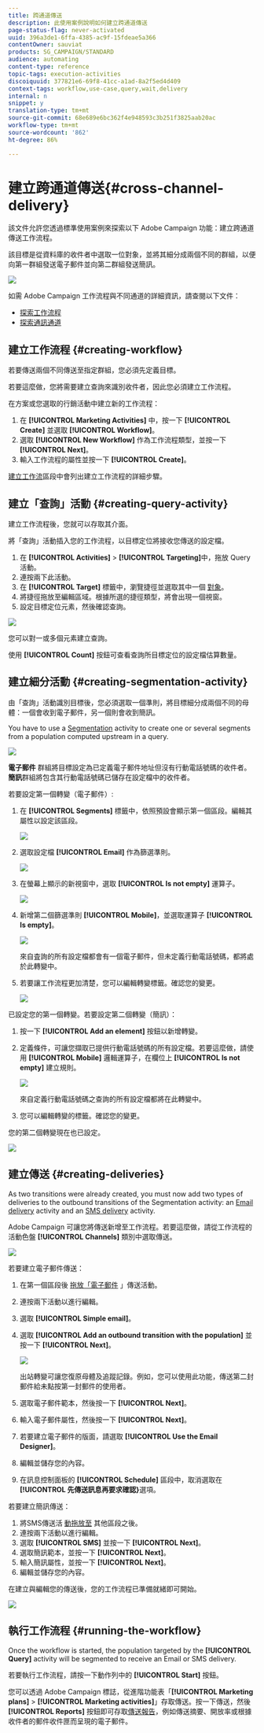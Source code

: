 ```yaml
---
title: 跨通道傳送
description: 此使用案例說明如何建立跨通道傳送
page-status-flag: never-activated
uuid: 396a3de1-6ffa-4385-ac9f-15fdeae5a366
contentOwner: sauviat
products: SG_CAMPAIGN/STANDARD
audience: automating
content-type: reference
topic-tags: execution-activities
discoiquuid: 377821e6-69f8-41cc-a1ad-8a2f5ed4d409
context-tags: workflow,use-case,query,wait,delivery
internal: n
snippet: y
translation-type: tm+mt
source-git-commit: 68e689e6bc362f4e948593c3b251f3825aab20ac
workflow-type: tm+mt
source-wordcount: '862'
ht-degree: 86%

---
```



# 建立跨通道傳送{#cross-channel-delivery}

該文件允許您透過標準使用案例來探索以下 Adobe Campaign 功能：建立跨通道傳送工作流程。

該目標是從資料庫的收件者中選取一位對象，並將其細分成兩個不同的群組，以便向第一群組發送電子郵件並向第二群組發送簡訊。

![](assets/wkf_segment_overview.png)

如需 Adobe Campaign 工作流程與不同通道的詳細資訊，請查閱以下文件：

* [探索工作流程](../../automating/using/get-started-workflows.md)
* [探索通訊通道](../../channels/using/get-started-communication-channels.md)

## 建立工作流程 {#creating-workflow}

若要傳送兩個不同傳送至指定群組，您必須先定義目標。

若要這麼做，您將需要建立查詢來識別收件者，因此您必須建立工作流程。

在方案或您選取的行銷活動中建立新的工作流程：

1. 在 **[!UICONTROL Marketing Activities]** 中，按一下 **[!UICONTROL Create]** 並選取 **[!UICONTROL Workflow]**。
1. 選取 **[!UICONTROL New Workflow]** 作為工作流程類型，並按一下 **[!UICONTROL Next]**。
1. 輸入工作流程的屬性並按一下 **[!UICONTROL Create]**。

[建立工作流](../../automating/using/building-a-workflow.md)區段中會列出建立工作流程的詳細步驟。

## 建立「查詢」活動 {#creating-query-activity}

建立工作流程後，您就可以存取其介面。

將「查詢」活動插入您的工作流程，以目標定位將接收您傳送的設定檔。

1. 在 **[!UICONTROL Activities]** > **[!UICONTROL Targeting]**&#x200B;中，拖放 [](../../automating/using/query.md) Query活動。
1. 連按兩下此活動。
1. 在 **[!UICONTROL Target]** 標籤中，瀏覽捷徑並選取其中一個 [對象](../../audiences/using/about-audiences.md)。
1. 將捷徑拖放至編輯區域。根據所選的捷徑類型，將會出現一個視窗。
1. 設定目標定位元素，然後確認查詢。

![](assets/wkf_segment_query.png)

您可以對一或多個元素建立查詢。

使用 **[!UICONTROL Count]** 按鈕可查看查詢所目標定位的設定檔估算數量。

## 建立細分活動 {#creating-segmentation-activity}

由「查詢」活動識別目標後，您必須選取一個準則，將目標細分成兩個不同的母體：一個會收到電子郵件，另一個則會收到簡訊。

You have to use a [Segmentation](../../automating/using/segmentation.md) activity to create one or several segments from a population computed upstream in a query.

![](assets/wkf_segment_activity.png)

**電子郵件** 群組將目標設定為已定義電子郵件地址但沒有行動電話號碼的收件者。**簡訊**&#x200B;群組將包含其行動電話號碼已儲存在設定檔中的收件者。

若要設定第一個轉變（電子郵件）:

1. 在 **[!UICONTROL Segments]** 標籤中，依照預設會顯示第一個區段。編輯其屬性以設定該區段。

   ![](assets/wkf_segment_properties.png)

1. 選取設定檔 **[!UICONTROL Email]** 作為篩選準則。

   ![](assets/wkf_segment_email.png)

1. 在螢幕上顯示的新視窗中，選取 **[!UICONTROL Is not empty]** 運算子。

   ![](assets/wkf_segment_email_not_empty.png)

1. 新增第二個篩選準則 **[!UICONTROL Mobile]**，並選取運算子 **[!UICONTROL Is empty]**。

   ![](assets/wkf_segment_mobile_empty.png)

   來自査詢的所有設定檔都會有一個電子郵件，但未定義行動電話號碼，都將處於此轉變中。

1. 若要讓工作流程更加清楚，您可以編輯轉變標籤。確認您的變更。

   ![](assets/wkf_segment_transition_label.png)

已設定您的第一個轉變。若要設定第二個轉變（簡訊）：

1. 按一下 **[!UICONTROL Add an element]** 按鈕以新增轉變。
1. 定義條件，可讓您擷取已提供行動電話號碼的所有設定檔。若要這麼做，請使用 **[!UICONTROL Mobile]** 邏輯運算子，在欄位上 **[!UICONTROL Is not empty]** 建立規則。

   ![](assets/wkf_segment_mobile_not_empty.png)

   來自定義行動電話號碼之查詢的所有設定檔都將在此轉變中。

1. 您可以編輯轉變的標籤。確認您的變更。

您的第二個轉變現在也已設定。

![](assets/wkf_segment_transitions.png)

## 建立傳送 {#creating-deliveries}

As two transitions were already created, you must now add two types of deliveries to the outbound transitions of the Segmentation activity: an [Email delivery](../../automating/using/email-delivery.md) activity and an [SMS delivery](../../automating/using/sms-delivery.md) activity.

Adobe Campaign 可讓您將傳送新增至工作流程。若要這麼做，請從工作流程的活動色盤 **[!UICONTROL Channels]** 類別中選取傳送。

![](assets/wkf_segment_deliveries1.png)

若要建立電子郵件傳送：

1. 在第一個區段後 [拖放「電子郵件](../../automating/using/email-delivery.md) 」傳送活動。
1. 連按兩下活動以進行編輯。
1. 選取 **[!UICONTROL Simple email]**。
1. 選取 **[!UICONTROL Add an outbound transition with the population]** 並按一下 **[!UICONTROL Next]**。

   ![](assets/wkf_segment_deliveries2.png)

   出站轉變可讓您復原母體及追蹤記錄。例如，您可以使用此功能，傳送第二封郵件給未點按第一封郵件的使用者。

1. 選取電子郵件範本，然後按一下 **[!UICONTROL Next]**。
1. 輸入電子郵件屬性，然後按一下 **[!UICONTROL Next]**。
1. 若要建立電子郵件的版面，請選取 **[!UICONTROL Use the Email Designer]**。
1. 編輯並儲存您的內容。
1. 在訊息控制面板的 **[!UICONTROL Schedule]** 區段中，取消選取在 **[!UICONTROL 先傳送訊息再要求確認}**&#x200B;選項。

若要建立簡訊傳送：

1. 將SMS傳送活 [動拖放至](../../automating/using/sms-delivery.md) 其他區段之後。
1. 連按兩下活動以進行編輯。
1. 選取 **[!UICONTROL SMS]** 並按一下 **[!UICONTROL Next]**。
1. 選取簡訊範本，並按一下 **[!UICONTROL Next]**。
1. 輸入簡訊屬性，並按一下 **[!UICONTROL Next]**。
1. 編輯並儲存您的內容。

在建立與編輯您的傳送後，您的工作流程已準備就緒即可開始。

![](assets/wkf_segment_deliveries.png)

## 執行工作流程 {#running-the-workflow}

Once the workflow is started, the population targeted by the **[!UICONTROL Query]** activity will be segmented to receive an Email or SMS delivery.

若要執行工作流程，請按一下動作列中的 **[!UICONTROL Start]** 按鈕。

您可以透過 Adobe Campaign 標誌，從進階功能表「**[!UICONTROL Marketing plans]** > **[!UICONTROL Marketing activities]**」存取傳送。按一下傳送，然後 **[!UICONTROL Reports]** 按鈕即可存取[傳送報告](../../reporting/using/about-dynamic-reports.md#accessing-dynamic-reports)，例如傳送摘要、開放率或根據收件者的郵件收件匣而呈現的電子郵件。
